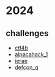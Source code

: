 # 2024

## challenges

- [ctf4b](ctf4b)
- [alpacahack_1](alpacahack_1)
- [ierae](ierae)
- [defcon_q](defcon_q)

